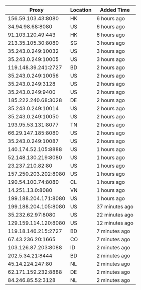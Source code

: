 | Proxy | Location | Added Time |
|---------|----------|------------|
| 156.59.103.43:8080 | HK | 6 hours ago |
| 34.94.98.68:8080 | US | 6 hours ago |
| 91.103.120.49:443 | HK | 6 hours ago |
| 213.35.105.30:8080 | SG | 3 hours ago |
| 35.243.0.249:10032 | US | 3 hours ago |
| 35.243.0.249:10005 | US | 3 hours ago |
| 119.148.39.241:2727 | BD | 2 hours ago |
| 35.243.0.249:10056 | US | 2 hours ago |
| 35.243.0.249:3128 | US | 2 hours ago |
| 35.243.0.249:9400 | US | 2 hours ago |
| 185.222.240.68:3028 | DE | 2 hours ago |
| 35.243.0.249:10014 | US | 2 hours ago |
| 35.243.0.249:10050 | US | 2 hours ago |
| 193.95.53.131:8077 | TN | 2 hours ago |
| 66.29.147.185:8080 | US | 2 hours ago |
| 35.243.0.249:10087 | US | 2 hours ago |
| 140.174.52.105:8888 | US | 1 hours ago |
| 52.148.130.219:8080 | US | 1 hours ago |
| 23.237.210.82:80 | US | 1 hours ago |
| 157.250.203.202:8080 | US | 1 hours ago |
| 190.54.100.74:8080 | CL | 1 hours ago |
| 14.251.13.0:8080 | VN | 1 hours ago |
| 199.188.204.171:8080 | US | 1 hours ago |
| 199.188.204.105:8080 | US | 37 minutes ago |
| 35.232.62.97:8080 | US | 22 minutes ago |
| 129.159.114.120:8080 | US | 12 minutes ago |
| 119.18.146.215:2727 | BD | 7 minutes ago |
| 67.43.236.20:1665 | CO | 7 minutes ago |
| 103.126.87.203:8088 | ID | 2 minutes ago |
| 202.5.34.21:8444 | BD | 2 minutes ago |
| 45.14.224.247:80 | NL | 2 minutes ago |
| 62.171.159.232:8888 | DE | 2 minutes ago |
| 84.246.85.52:3128 | NL | 2 minutes ago |
